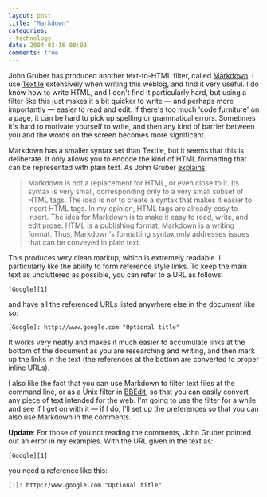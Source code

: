 ```yaml
---
layout: post
title: "Markdown"
categories:
- technology
date: 2004-03-16 00:00
comments: true
---
```


<p>John Gruber has produced another text-to-HTML filter, called <a href="http://daringfireball.net/projects/markdown/" title="Markdown">Markdown</a>. I use <a href="http://textism.com/tools/textile/" title="Textile">Textile</a> extensively when writing this weblog, and find it very useful. I do know how to write HTML, and I don't find it particularly hard, but using a filter like this just makes it a bit quicker to write &mdash; and perhaps more importantly &mdash; easier to read and edit. If there's too much 'code furniture' on a page, it can be hard to pick up spelling or grammatical errors. Sometimes it's hard to motivate yourself to write, and then any kind of barrier between you and the words on the screen becomes more significant.</p>

<p>Markdown has a smaller syntax set than Textile, but it seems that this is deliberate. It only allows you to encode the kind of HTML formatting that can be represented with plain text. As John Gruber <a href="http://daringfireball.net/projects/markdown/syntax#philosophy" title="Explaining the philosophy of Markdown">explains</a>:</p>

<blockquote>
 <p>Markdown is not a replacement for HTML, or even close to it. Its
 syntax is very small, corresponding only to a very small subset of
 HTML tags. The idea is not to create a syntax that makes it easier to
 insert HTML tags. In my opinion, HTML tags are already easy to
 insert. The idea for Markdown is to make it easy to read, write, and
 edit prose. HTML is a publishing format; Markdown is a writing
 format. Thus, Markdown's formatting syntax only addresses issues that
 can be conveyed in plain text.</p>
</blockquote>

<p>This produces very clean markup, which is extremely readable. I particularly like the ability to form reference style links. To keep the main text as uncluttered as possible, you can refer to a URL as follows:</p>

<pre><code>[Google][1]
</code></pre>

<p>and have all the referenced URLs listed anywhere else in the document like so:</p>

<pre><code>[Google]: http://www.google.com "Optional title"
</code></pre>

<p>It works very neatly and makes it much easier to accumulate links at the bottom of the document as you are researching and writing, and then mark up the links in the text (the references at the bottom are converted to proper inline URLs).</p>

<p>I also like the fact that you can use Markdown to filter text files at the command line, or as a Unix filter in <a href="http://www.barebones.com/products/bbedit/index.shtml" title="BBEdit product page">BBEdit</a>, so that you can easily convert any piece of text intended for the web. I'm going to use the filter for a while and see if I get on with it &mdash; if I do, I'll set up the preferences so that you can also use Markdown in the comments.</p>

<p><strong>Update</strong>: For those of you not reading the comments, John Gruber pointed out an error in my examples. With the URL given in the text as:</p>

<pre><code>[Google][1]
</code></pre>

<p>you need a reference like this:</p>

<pre><code>[1]: http://www.google.com "Optional title"
</code></pre>


